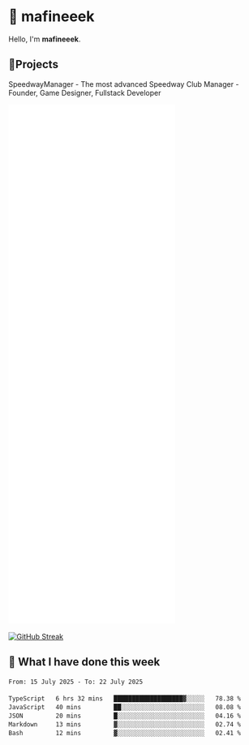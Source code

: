 # 👋 mafineeek
Hello, I'm **mafineeek**.

## 📝Projects

SpeedwayManager - The most advanced Speedway Club Manager - Founder, Game Designer, Fullstack Developer


![](./github-metrics.svg)

[![GitHub Streak](https://streak-stats.demolab.com/?user=mafineeek)](https://git.io/streak-stats)

## 📰 What I have done this week
<!--START_SECTION:waka-->

```txt
From: 15 July 2025 - To: 22 July 2025

TypeScript   6 hrs 32 mins   ███████████████████▓░░░░░   78.38 %
JavaScript   40 mins         ██░░░░░░░░░░░░░░░░░░░░░░░   08.08 %
JSON         20 mins         █░░░░░░░░░░░░░░░░░░░░░░░░   04.16 %
Markdown     13 mins         ▓░░░░░░░░░░░░░░░░░░░░░░░░   02.74 %
Bash         12 mins         ▓░░░░░░░░░░░░░░░░░░░░░░░░   02.41 %
```

<!--END_SECTION:waka-->
